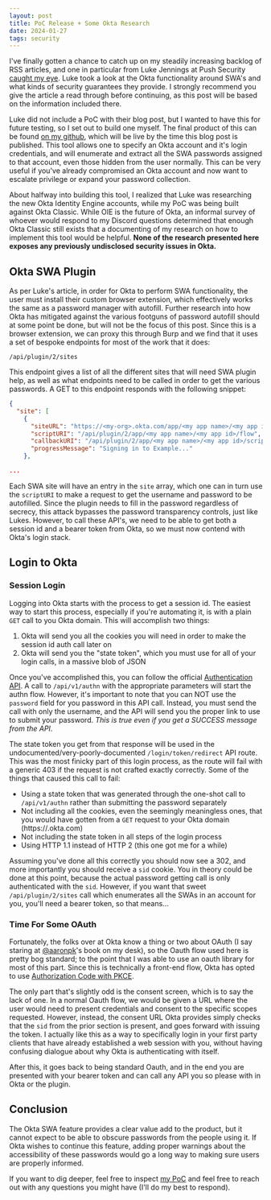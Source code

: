 ```yaml
---
layout: post
title: PoC Release + Some Okta Research
date: 2024-01-27
tags: security
---
```


I've finally gotten a chance to catch up on my steadily increasing backlog of RSS articles, and one in particular from Luke Jennings at Push Security [caught my eye](https://pushsecurity.com/blog/okta-swa/). Luke took a look at the Okta functionality around SWA's and what kinds of security guarantees they provide. I strongly recommend you give the article a read through before continuing, as this post will be based on the information included there.

Luke did not include a PoC with their blog post, but I wanted to have this for future testing, so I set out to build one myself. The final product of this can be found [on my github](https://github.com/sig1nt/SWArevealer), which will be live by the time this blog post is published. This tool allows one to specify an Okta account and it's login credentials, and will enumerate and extract all the SWA passwords assigned to that account, even those hidden from the user normally. This can be very useful if you've already compromised an Okta account and now want to escalate privilege or expand your password collection.

About halfway into building this tool, I realized that Luke was researching the new Okta Identity Engine accounts, while my PoC was being built against Okta Classic. While OIE is the future of Okta, an informal survey of whoever would respond to my Discord questions determined that enough Okta Classic still exists that a documenting of my research on how to implement this tool would be helpful. **None of the research presented here exposes any previously undisclosed security issues in Okta.**

## Okta SWA Plugin

As per Luke's article, in order for Okta to perform SWA functionality, the user must install their custom browser extension, which effectively works the same as a password manager with autofill. Further research into how Okta has mitigated against the various footguns of password autofill should at some point be done, but will not be the focus of this post. Since this is a browser extension, we can proxy this through Burp and we find that it uses a set of bespoke endpoints for most of the work that it does:

```
/api/plugin/2/sites
```

This endpoint gives a list of all the different sites that will need SWA plugin help, as well as what endpoints need to be called in order to get the various passwords. A GET to this endpoint responds with the following snippet:

```json
{
  "site": [
    {
      "siteURL": "https://<my-org>.okta.com/app/<my app name>/<my app id>/",
      "scriptURI": "/api/plugin/2/app/<my app name>/<my app id>/flow",
      "callbackURI": "/api/plugin/2/app/<my app name>/<my app id>/script/flow/status",
      "progressMessage": "Signing in to Example..."
    },

...
```

Each SWA site will have an entry in the `site` array, which one can in turn use the `scriptURI` to make a request to get the username and password to be autofilled. Since the plugin needs to fill in the password regardless of secrecy, this attack bypasses the password transparency controls, just like Lukes. However, to call these API's, we need to be able to get both a session id and a bearer token from Okta, so we must now contend with Okta's login stack.

## Login to Okta

### Session Login

Logging into Okta starts with the process to get a session id. The easiest way to start this process, especially if you're automating it, is with a plain `GET` call to you Okta domain. This will accomplish two things:

1. Okta will send you all the cookies you will need in order to make the session id auth call later on
2. Okta will send you the "state token", which you must use for all of your login calls, in a massive blob of JSON

Once you've accomplished this, you can follow the official [Authentication API](https://developer.okta.com/docs/reference/api/authn). A call to `/api/v1/authn` with the appropriate parameters will start the authn flow. However, it's important to note that you can NOT use the `password` field for you password in this API call. Instead, you must send the call with only the username, and the API will send you the proper link to use to submit your password. _This is true even if you get a SUCCESS message from the API_.

The state token you get from that response will be used in the undocumented/very-poorly-documented `/login/token/redirect` API route. This was the most finicky part of this login process, as the route will fail with a generic 403 if the request is not crafted exactly correctly. Some of the things that caused this call to fail:

- Using a state token that was generated through the one-shot call to `/api/v1/authn` rather than submitting the password separately
- Not including all the cookies, even the seemingly meaningless ones, that you would have gotten from a `GET` request to your Okta domain (https://<something>.okta.com)
- Not including the state token in all steps of the login process
- Using HTTP 1.1 instead of HTTP 2 (this one got me for a while)

Assuming you've done all this correctly you should now see a 302, and more importantly you should receive a `sid` cookie. You in theory could be done at this point, because the actual password getting call is only authenticated with the `sid`. However, if you want that sweet `/api/plugin/2/sites` call which enumerates all the SWAs in an account for you, you'll need a bearer token, so that means...

### Time For Some OAuth

Fortunately, the folks over at Okta know a thing or two about OAuth (I say staring at [@aaronpk](https://twitter.com/aaronpk)'s book on my desk), so the Oauth flow used here is pretty bog standard; to the point that I was able to use an oauth library for most of this part. Since this is technically a front-end flow, Okta has opted to use [Authorization Code with PKCE](https://auth0.com/docs/get-started/authentication-and-authorization-flow/authorization-code-flow-with-pkce).

The only part that's slightly odd is the consent screen, which is to say the lack of one. In a normal Oauth flow, we would be given a URL where the user would need to present credentials and consent to the specific scopes requested. However, instead, the consent URL Okta provides simply checks that the `sid` from the prior section is present, and goes forward with issuing the token. I actually like this as a way to specifically login in your first party clients that have already established a web session with you, without having confusing dialogue about why Okta is authenticating with itself.

After this, it goes back to being standard Oauth, and in the end you are presented with your bearer token and can call any API you so please with in Okta or the plugin.

## Conclusion

The Okta SWA feature provides a clear value add to the product, but it cannot expect to be able to obscure passwords from the people using it. If Okta wishes to continue this feature, adding proper warnings about the accessibility of these passwords would go a long way to making sure users are properly informed.

If you want to dig deeper, feel free to inspect [my PoC](https://github.com/sig1nt/SWArevealer) and feel free to reach out with any questions you might have (I'll do my best to respond).
